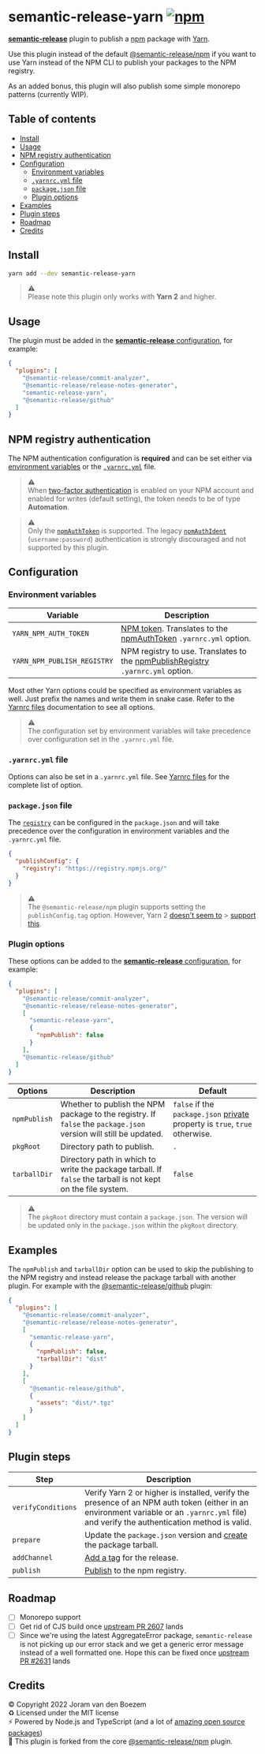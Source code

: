 # semantic-release-yarn [![npm](https://img.shields.io/npm/v/semantic-release-yarn)](https://www.npmjs.com/package/semantic-release-yarn)

[**semantic-release**](https://semantic-release.gitbook.io/semantic-release/)
plugin to publish a [npm](https://www.npmjs.com) package with
[Yarn](https://yarnpkg.com).

Use this plugin instead of the default
[@semantic-release/npm](https://github.com/semantic-release/npm) if you want to
use Yarn instead of the NPM CLI to publish your packages to the NPM registry.

As an added bonus, this plugin will also publish some simple monorepo patterns
(currently WIP).

## Table of contents

<!-- START doctoc generated TOC please keep comment here to allow auto update -->
<!-- DON'T EDIT THIS SECTION, INSTEAD RE-RUN doctoc TO UPDATE -->

- [Install](#install)
- [Usage](#usage)
- [NPM registry authentication](#npm-registry-authentication)
- [Configuration](#configuration)
  - [Environment variables](#environment-variables)
  - [`.yarnrc.yml` file](#yarnrcyml-file)
  - [`package.json` file](#packagejson-file)
  - [Plugin options](#plugin-options)
- [Examples](#examples)
- [Plugin steps](#plugin-steps)
- [Roadmap](#roadmap)
- [Credits](#credits)

<!-- END doctoc generated TOC please keep comment here to allow auto update -->

## Install

```bash
yarn add --dev semantic-release-yarn
```

> ⚠️  
> Please note this plugin only works with **Yarn 2** and higher.

## Usage

The plugin must be added in the
[**semantic-release** configuration](https://semantic-release.gitbook.io/semantic-release/usage/configuration),
for example:

```json
{
  "plugins": [
    "@semantic-release/commit-analyzer",
    "@semantic-release/release-notes-generator",
    "semantic-release-yarn",
    "@semantic-release/github"
  ]
}
```

## NPM registry authentication

The NPM authentication configuration is **required** and can be set either via
[environment variables](#environment-variables) or the
[`.yarnrc.yml`](#yarnrcyml-file) file.

> ⚠️  
> When
> [two-factor authentication](https://docs.npmjs.com/configuring-two-factor-authentication)
> is enabled on your NPM account and enabled for writes (default setting), the
> token needs to be of type **Automation**.

> ⚠️  
> Only the
> [`npmAuthToken`](https://yarnpkg.com/configuration/yarnrc/#npmAuthToken) is
> supported. The legacy
> [`npmAuthIdent`](https://yarnpkg.com/configuration/yarnrc/#npmAuthIdent)
> (`username:password`) authentication is strongly discouraged and not supported
> by this plugin.

## Configuration

### Environment variables

| Variable                    | Description                                                                                                                                                                           |
| --------------------------- | ------------------------------------------------------------------------------------------------------------------------------------------------------------------------------------- |
| `YARN_NPM_AUTH_TOKEN`       | [NPM token](https://docs.npmjs.com/creating-and-viewing-access-tokens). Translates to the [npmAuthToken](https://yarnpkg.com/configuration/yarnrc#npmAuthToken) `.yarnrc.yml` option. |
| `YARN_NPM_PUBLISH_REGISTRY` | NPM registry to use. Translates to the [npmPublishRegistry](https://yarnpkg.com/configuration/yarnrc#npmPublishRegistry) `.yarnrc.yml` option.                                        |

Most other Yarn options could be specified as environment variables as well.
Just prefix the names and write them in snake case. Refer to the
[Yarnrc files](https://yarnpkg.com/configuration/yarnrc) documentation to see
all options.

> ⚠️  
> The configuration set by environment variables will take precedence over
> configuration set in the `.yarnrc.yml` file.

### `.yarnrc.yml` file

Options can also be set in a `.yarnrc.yml` file. See
[Yarnrc files](https://yarnpkg.com/configuration/yarnrc) for the complete list
of option.

### `package.json` file

The
[`registry`](https://yarnpkg.com/configuration/manifest#publishConfig.registry)
can be configured in the `package.json` and will take precedence over the
configuration in environment variables and the `.yarnrc.yml` file.

```json
{
  "publishConfig": {
    "registry": "https://registry.npmjs.org/"
  }
}
```

> ⚠️  
> The `@semantic-release/npm` plugin supports setting the `publishConfig.tag`
> option. However, Yarn 2
> [doesn't seem to](https://github.com/yarnpkg/berry/issues?q=publishConfig+tag) >
> [support this](https://yarnpkg.com/configuration/manifest#publishConfig).

### Plugin options

These options can be added to the
[**semantic-release** configuration](https://semantic-release.gitbook.io/semantic-release/usage/configuration),
for example:

```json
{
  "plugins": [
    "@semantic-release/commit-analyzer",
    "@semantic-release/release-notes-generator",
    [
      "semantic-release-yarn",
      {
        "npmPublish": false
      }
    ],
    "@semantic-release/github"
  ]
}
```

| Options      | Description                                                                                                      | Default                                                                                                                          |
| ------------ | ---------------------------------------------------------------------------------------------------------------- | -------------------------------------------------------------------------------------------------------------------------------- |
| `npmPublish` | Whether to publish the NPM package to the registry. If `false` the `package.json` version will still be updated. | `false` if the `package.json` [private](https://docs.npmjs.com/files/package.json#private) property is `true`, `true` otherwise. |
| `pkgRoot`    | Directory path to publish.                                                                                       | `.`                                                                                                                              |
| `tarballDir` | Directory path in which to write the package tarball. If `false` the tarball is not kept on the file system.     | `false`                                                                                                                          |

> ⚠️  
> The `pkgRoot` directory must contain a `package.json`. The version will be
> updated only in the `package.json` within the `pkgRoot` directory.

## Examples

The `npmPublish` and `tarballDir` option can be used to skip the publishing to
the NPM registry and instead release the package tarball with another plugin.
For example with the
[@semantic-release/github](https://github.com/semantic-release/github) plugin:

```json
{
  "plugins": [
    "@semantic-release/commit-analyzer",
    "@semantic-release/release-notes-generator",
    [
      "semantic-release-yarn",
      {
        "npmPublish": false,
        "tarballDir": "dist"
      }
    ],
    [
      "@semantic-release/github",
      {
        "assets": "dist/*.tgz"
      }
    ]
  ]
}
```

## Plugin steps

| Step               | Description                                                                                                                                                                                |
| ------------------ | ------------------------------------------------------------------------------------------------------------------------------------------------------------------------------------------ |
| `verifyConditions` | Verify Yarn 2 or higher is installed, verify the presence of an NPM auth token (either in an environment variable or an `.yarnrc.yml` file) and verify the authentication method is valid. |
| `prepare`          | Update the `package.json` version and [create](https://yarnpkg.com/cli/pack) the package tarball.                                                                                          |
| `addChannel`       | [Add a tag](https://yarnpkg.com/cli/npm/tag/add) for the release.                                                                                                                          |
| `publish`          | [Publish](https://yarnpkg.com/cli/npm/publish) to the npm registry.                                                                                                                        |

## Roadmap

- [ ] Monorepo support
- [ ] Get rid of CJS build once
      [upstream PR 2607](https://github.com/semantic-release/semantic-release/pull/2607)
      lands
- [ ] Since we're using the latest AggregateError package, `semantic-release` is
      not picking up our error stack and we get a generic error message instead
      of a well formatted one. Hope this can be fixed once
      [upstream PR #2631](https://github.com/semantic-release/semantic-release/pull/2631)
      lands

## Credits

©️ Copyright 2022 Joram van den Boezem  
♻️ Licensed under the MIT license  
⚡ Powered by Node.js and TypeScript (and a lot of
[amazing open source packages](./yarn.lock))  
🚀 This plugin is forked from the core
[@semantic-release/npm](https://github.com/semantic-release/npm) plugin.
